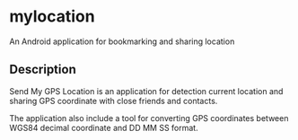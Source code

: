 # mylocation
An Android application for bookmarking and sharing  location 

## Description
Send My GPS Location is an application for detection current location and sharing GPS coordinate with close friends and contacts.

The application also include a tool for converting GPS coordinates between WGS84 decimal coordinate and DD MM SS format.
